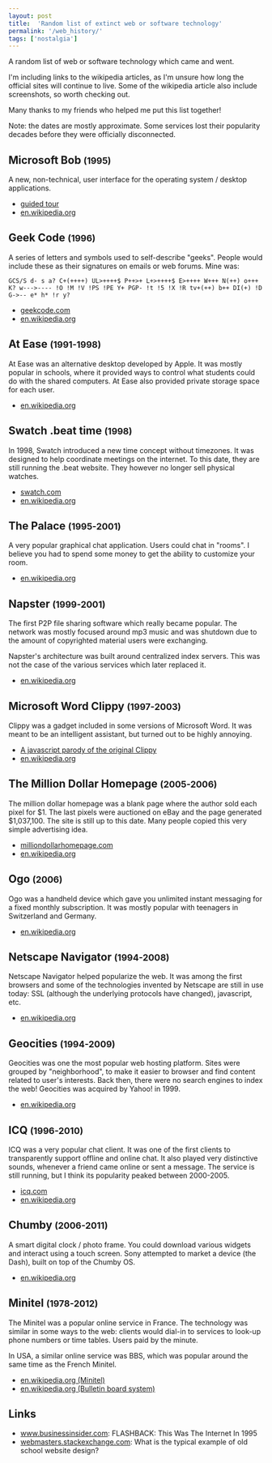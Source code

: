 ```yaml
---
layout: post
title:  'Random list of extinct web or software technology'
permalink: '/web_history/'
tags: ['nostalgia']
---
```

A random list of web or software technology which came and went.

I'm including links to the wikipedia articles, as I'm unsure how long the
official sites will continue to live. Some of the wikipedia article also
include screenshots, so worth checking out.

Many thanks to my friends who helped me put this list together!

Note: the dates are mostly approximate. Some services lost their popularity decades before
they were officially disconnected.

## Microsoft Bob <small>(1995)</small>
A new, non-technical, user interface for the operating system / desktop applications.
- <a href="http://technologizer.com/2010/03/29/a-guided-tour-of-microsoft-bob/">guided tour</a>
- <a href="http://en.wikipedia.org/wiki/Microsoft_Bob">en.wikipedia.org</a>

## Geek Code <small>(1996)</small>
A series of letters and symbols used to self-describe "geeks". People would include these as their signatures on emails or web forums. Mine was:

```
GCS/S d- s a? C+(++++) UL>++++$ P++>+ L+>++++$ E>++++ W+++ N(++) o+++ K? w--->---- !O !M !V !PS !PE Y+ PGP- !t !5 !X !R tv+(++) b++ DI(+) !D G->-- e* h* !r y?
```

- <a href="http://www.geekcode.com/geek.html">geekcode.com</a>
- <a href="http://en.wikipedia.org/wiki/Geek_Code">en.wikipedia.org</a>

## At Ease <small>(1991-1998)</small>
At Ease was an alternative desktop developed by Apple. It was mostly popular in schools, where it provided ways to control what students could do with the shared computers. At Ease also provided private storage space for each user.

- <a href="http://en.wikipedia.org/wiki/At_Ease">en.wikipedia.org</a>

## Swatch .beat time <small>(1998)</small>
In 1998, Swatch introduced a new time concept without timezones. It was designed to help coordinate meetings on the internet. To this date, they are still running the .beat website. They however no longer sell physical watches.

- <a href="http://www.swatch.com/zz_en/internettime/">swatch.com</a>
- <a href="http://en.wikipedia.org/wiki/Swatch_Internet_Time">en.wikipedia.org</a>

## The Palace <small>(1995-2001)</small>
A very popular graphical chat application. Users could chat in "rooms". I believe you had to spend some money to get the ability to customize your room.

- <a href="http://en.wikipedia.org/wiki/The_Palace_(computer_program)">en.wikipedia.org</a>

## Napster <small>(1999-2001)</small>
The first P2P file sharing software which really became popular. The network was mostly focused around mp3 music and was shutdown due to the amount of copyrighted material users were exchanging.

Napster's architecture was built around centralized index servers. This was not the case of the various services which later replaced it.

- <a href="http://en.wikipedia.org/wiki/Napster">en.wikipedia.org</a>

## Microsoft Word Clippy <small>(1997-2003)</small>
Clippy was a gadget included in some versions of Microsoft Word. It was meant to be an intelligent assistant, but turned out to be highly annoying.

- <a href="https://www.smore.com/clippy-js">A javascript parody of the original Clippy</a>
- <a href="http://en.wikipedia.org/wiki/Office_Assistant">en.wikipedia.org</a>

## The Million Dollar Homepage <small>(2005-2006)</small>
The million dollar homepage was a blank page where the author sold each pixel for $1. The last pixels were auctioned on eBay and the page generated $1,037,100. The site is still up to this date. Many people copied this very simple advertising idea.

- <a href="http://www.milliondollarhomepage.com/">milliondollarhomepage.com</a>
- <a href="http://en.wikipedia.org/wiki/The_Million_Dollar_Homepage">en.wikipedia.org</a>

## Ogo <small>(2006)</small>
Ogo was a handheld device which gave you unlimited instant messaging for a fixed monthly subscription. It was mostly popular with teenagers in Switzerland and Germany.

- <a href="http://en.wikipedia.org/wiki/Ogo_(handheld_device)">en.wikipedia.org</a>

## Netscape Navigator <small>(1994-2008)</small>
Netscape Navigator helped popularize the web. It was among the first browsers and some of the technologies invented by Netscape are still in use today: SSL (although the underlying protocols have changed), javascript, etc.

- <a href="http://en.wikipedia.org/wiki/Netscape">en.wikipedia.org</a>

## Geocities <small>(1994-2009)</small>
Geocities was one the most popular web hosting platform. Sites were grouped by "neighborhood", to make it easier to browser and find content related to user's interests. Back then, there were no search engines to index the web! Geocities was acquired by Yahoo! in 1999.

- <a href="https://en.wikipedia.org/wiki/GeoCities">en.wikipedia.org</a>

## ICQ <small>(1996-2010)</small>
ICQ was a very popular chat client. It was one of the first clients to transparently support offline and online chat. It also played very distinctive sounds, whenever a friend came online or sent a message. The service is still running, but I think its popularity peaked between 2000-2005.

- <a href="http://www.icq.com/en">icq.com</a>
- <a href="http://en.wikipedia.org/wiki/ICQ">en.wikipedia.org</a>

## Chumby <small>(2006-2011)</small>
A smart digital clock / photo frame. You could download various widgets and interact using a touch screen. Sony attempted to market a device (the Dash), built on top of the Chumby OS.

- <a href="http://en.wikipedia.org/wiki/Chumby">en.wikipedia.org</a>

## Minitel <small>(1978-2012)</small>
The Minitel was a popular online service in France. The technology was similar in some ways to the web: clients would dial-in to services to look-up phone numbers or time tables. Users paid by the minute.

In USA, a similar online service was BBS, which was popular around the same time as the French Minitel.

- <a href="http://en.wikipedia.org/wiki/Minitel">en.wikipedia.org (Minitel)</a>
- <a href="http://en.wikipedia.org/wiki/Bulletin_board_system">en.wikipedia.org (Bulletin board system)</a>

## Links
- <a href="http://www.businessinsider.com/flashback-this-was-the-internet-in-1995-2013-4?op=1&utm_source=buffer&buffer_share=84a5b">www.businessinsider.com</a>: FLASHBACK: This Was The Internet In 1995
- <a href="http://webmasters.stackexchange.com/questions/5135/what-is-the-typical-example-of-old-school-website-design">webmasters.stackexchange.com</a>: What is the typical example of old school website design?

